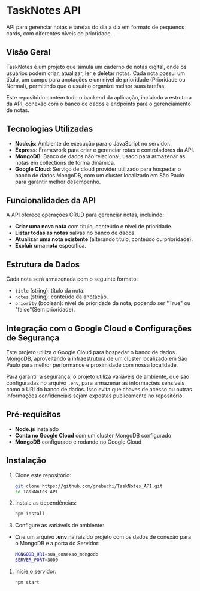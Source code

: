 # TaskNotes API

API para gerenciar notas e tarefas do dia a dia em formato de pequenos cards, com diferentes níveis de prioridade.

## Visão Geral
TaskNotes é um projeto que simula um caderno de notas digital, onde os usuários podem criar, atualizar, ler e deletar notas. Cada nota possui um título, um campo para anotações e um nível de prioridade (Prioridade ou Normal), permitindo que o usuário organize melhor suas tarefas.

Este repositório contém todo o backend da aplicação, incluindo a estrutura da API, conexão com o banco de dados e endpoints para o gerenciamento de notas.

## Tecnologias Utilizadas
- **Node.js**: Ambiente de execução para o JavaScript no servidor.
- **Express**: Framework para criar e gerenciar rotas e controladores da API.
- **MongoDB**: Banco de dados não relacional, usado para armazenar as notas em collections de forma dinâmica.
- **Google Cloud**: Serviço de cloud provider utilizado para hospedar o banco de dados MongoDB, com um cluster localizado em São Paulo para garantir melhor desempenho.

## Funcionalidades da API
A API oferece operações CRUD para gerenciar notas, incluindo:
- **Criar uma nova nota** com título, conteúdo e nível de prioridade.
- **Listar todas as notas** salvas no banco de dados.
- **Atualizar uma nota existente** (alterando título, conteúdo ou prioridade).
- **Excluir uma nota** específica.

## Estrutura de Dados
Cada nota será armazenada com o seguinte formato:
- `title` (string): título da nota.
- `notes` (string): conteúdo da anotação.
- `priority` (boolean): nível de prioridade da nota, podendo ser "True" ou "false"(Sem prioridade).

## Integração com o Google Cloud e Configurações de Segurança
Este projeto utiliza o Google Cloud para hospedar o banco de dados MongoDB, aproveitando a infraestrutura de um cluster localizado em São Paulo para melhor performance e proximidade com nossa localidade. 

Para garantir a segurança, o projeto utiliza variáveis de ambiente, que são configuradas no arquivo `.env`, para armazenar as informações sensíveis como a URI do banco de dados. Isso evita que chaves de acesso ou outras informações confidenciais sejam expostas publicamente no repositório.

## Pré-requisitos
- **Node.js** instalado
- **Conta no Google Cloud** com um cluster MongoDB configurado
- **MongoDB** configurado e rodando no Google Cloud

## Instalação
1. Clone este repositório:

   ```bash
   git clone https://github.com/grebechi/TaskNotes_API.git
   cd TaskNotes_API

2. Instale as dependências:

    ```bash
    npm install

3. Configure as variáveis de ambiente:

- Crie um arquivo **.env** na raiz do projeto com os dados de conexão para o MongoDB e a porta do Servidor:

    ```bash
    MONGODB_URI=sua_conexao_mongodb
    SERVER_PORT=3000

1. Inicie o servidor:

    ```bash
    npm start
